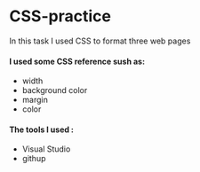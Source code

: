 # CSS-practice

In this task I used CSS to format three web pages

#### I used some CSS reference sush as:
+ width
+ background color
+ margin
+ color

#### The tools I used :
+ Visual Studio
+ githup

